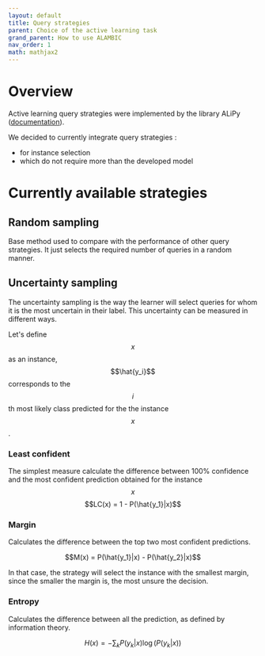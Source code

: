 ```yaml
---
layout: default 
title: Query strategies 
parent: Choice of the active learning task 
grand_parent: How to use ALAMBIC 
nav_order: 1
math: mathjax2
---
```


# Overview 
Active learning query strategies were implemented by the library ALiPy ([documentation](http://parnec.nuaa.edu.cn/huangsj/alipy/)).

We decided to currently integrate query strategies :
- for instance selection
- which do not require more than the developed model

# Currently available strategies
## Random sampling
Base method used to compare with the performance of other query strategies. It just selects the required number of queries in a random manner.

## Uncertainty sampling
The uncertainty sampling is the way the learner will select queries for whom it is the most uncertain in their label. This uncertainty can be measured in different ways.

Let's define $$x$$ as an instance, $$\hat{y_i}$$ corresponds to the $$i$$th most likely class predicted for the the instance $$x$$.

### Least confident
The simplest measure calculate the difference between 100% confidence and the most confident prediction obtained for the instance $$x$$
$$LC(x) = 1 - P(\hat{y_1}|x)$$

### Margin
Calculates the difference between the top two most confident predictions.

$$M(x) = P(\hat{y_1}|x) - P(\hat{y_2}|x)$$

In that case, the strategy will select the instance with the smallest margin, since the smaller the margin is, the most unsure the decision.

### Entropy
Calculates the difference between all the prediction, as defined by information theory.

$$H(x) = -\sum_{k}P(y_k|x)\log(P(y_k|x))$$
